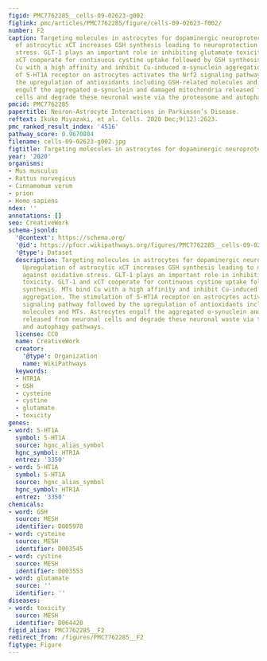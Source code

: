 ```yaml
---
figid: PMC7762285__cells-09-02623-g002
figlink: pmc/articles/PMC7762285/figure/cells-09-02623-f002/
number: F2
caption: Targeting molecules in astrocytes for dopaminergic neuroprotection. Upregulation
  of astrocytic xCT increases GSH synthesis leading to neuroprotection against oxidative
  stress. GLT-1 plays an important role in inhibiting glutamate toxicity. GLT-1 and
  xCT cooperate for continuous cystine uptake followed by GSH synthesis. MTs bind
  Cu with a high affinity and inhibit Cu-induced α-synuclein aggregation. The stimulation
  of 5-HT1A receptor on astrocytes activates the Nrf2 signaling pathway followed by
  the upregulation of antioxidants including GSH-related molecules and MTs. Astrocytes
  engulf the aggregated α-synuclein and damaged mitochondria released from neuronal
  cells and degrade these neuronal waste via the proteasome and autophagy pathways.
pmcid: PMC7762285
papertitle: Neuron-Astrocyte Interactions in Parkinson’s Disease.
reftext: Ikuko Miyazaki, et al. Cells. 2020 Dec;9(12):2623.
pmc_ranked_result_index: '4516'
pathway_score: 0.9670804
filename: cells-09-02623-g002.jpg
figtitle: Targeting molecules in astrocytes for dopaminergic neuroprotection
year: '2020'
organisms:
- Mus musculus
- Rattus norvegicus
- Cinnamomum verum
- prion
- Homo sapiens
ndex: ''
annotations: []
seo: CreativeWork
schema-jsonld:
  '@context': https://schema.org/
  '@id': https://pfocr.wikipathways.org/figures/PMC7762285__cells-09-02623-g002.html
  '@type': Dataset
  description: Targeting molecules in astrocytes for dopaminergic neuroprotection.
    Upregulation of astrocytic xCT increases GSH synthesis leading to neuroprotection
    against oxidative stress. GLT-1 plays an important role in inhibiting glutamate
    toxicity. GLT-1 and xCT cooperate for continuous cystine uptake followed by GSH
    synthesis. MTs bind Cu with a high affinity and inhibit Cu-induced α-synuclein
    aggregation. The stimulation of 5-HT1A receptor on astrocytes activates the Nrf2
    signaling pathway followed by the upregulation of antioxidants including GSH-related
    molecules and MTs. Astrocytes engulf the aggregated α-synuclein and damaged mitochondria
    released from neuronal cells and degrade these neuronal waste via the proteasome
    and autophagy pathways.
  license: CC0
  name: CreativeWork
  creator:
    '@type': Organization
    name: WikiPathways
  keywords:
  - HTR1A
  - GSH
  - cysteine
  - cystine
  - glutamate
  - toxicity
genes:
- word: 5-HT1A
  symbol: 5-HT1A
  source: hgnc_alias_symbol
  hgnc_symbol: HTR1A
  entrez: '3350'
- word: 5-HT1A
  symbol: 5-HT1A
  source: hgnc_alias_symbol
  hgnc_symbol: HTR1A
  entrez: '3350'
chemicals:
- word: GSH
  source: MESH
  identifier: D005978
- word: cysteine
  source: MESH
  identifier: D003545
- word: cystine
  source: MESH
  identifier: D003553
- word: glutamate
  source: ''
  identifier: ''
diseases:
- word: toxicity
  source: MESH
  identifier: D064420
figid_alias: PMC7762285__F2
redirect_from: /figures/PMC7762285__F2
figtype: Figure
---
```

